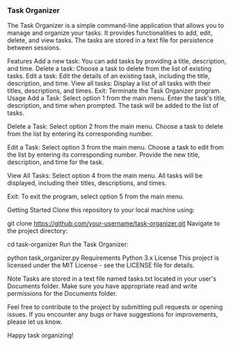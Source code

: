 ### Task Organizer
The Task Organizer is a simple command-line application that allows you to manage and organize your tasks. It provides functionalities to add, edit, delete, and view tasks. The tasks are stored in a text file for persistence between sessions.

Features
Add a new task: You can add tasks by providing a title, description, and time.
Delete a task: Choose a task to delete from the list of existing tasks.
Edit a task: Edit the details of an existing task, including the title, description, and time.
View all tasks: Display a list of all tasks with their titles, descriptions, and times.
Exit: Terminate the Task Organizer program.
Usage
Add a Task: Select option 1 from the main menu. Enter the task's title, description, and time when prompted. The task will be added to the list of tasks.

Delete a Task: Select option 2 from the main menu. Choose a task to delete from the list by entering its corresponding number.

Edit a Task: Select option 3 from the main menu. Choose a task to edit from the list by entering its corresponding number. Provide the new title, description, and time for the task.

View All Tasks: Select option 4 from the main menu. All tasks will be displayed, including their titles, descriptions, and times.

Exit: To exit the program, select option 5 from the main menu.

Getting Started
Clone this repository to your local machine using:

git clone https://github.com/your-username/task-organizer.git
Navigate to the project directory:

cd task-organizer
Run the Task Organizer:


python task_organizer.py
Requirements
Python 3.x
License
This project is licensed under the MIT License - see the LICENSE file for details.

Note
Tasks are stored in a text file named tasks.txt located in your user's Documents folder. Make sure you have appropriate read and write permissions for the Documents folder.

Feel free to contribute to the project by submitting pull requests or opening issues. If you encounter any bugs or have suggestions for improvements, please let us know.

Happy task organizing!
